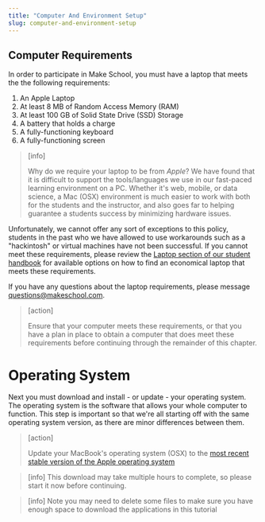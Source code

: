 ```yaml
---
title: "Computer And Environment Setup"
slug: computer-and-environment-setup
---
```


## Computer Requirements

In order to participate in Make School, you must have a laptop that meets the the following requirements:

1. An Apple Laptop
1. At least 8 MB of Random Access Memory (RAM)
1. At least 100 GB of Solid State Drive (SSD) Storage
1. A battery that holds a charge
1. A fully-functioning keyboard
1. A fully-functioning screen

> [info]
>
> Why do we require your laptop to be from _Apple_? We have found that it is difficult to support the tools/languages we use in our fast-paced learning environment on a PC. Whether it's web, mobile, or data science, a Mac (OSX) environment is much easier to work with both for the students and the instructor, and also goes far to helping guarantee a students success by minimizing hardware issues.

Unfortunately, we cannot offer any sort of exceptions to this policy, students in the past who we have allowed to use workarounds such as a "hackintosh" or virtual machines have not been successful. If you cannot meet these requirements, please review the [Laptop section of our student handbook](https://docs.google.com/document/d/1a1i2jwXqx__URpWvUf8z8E9iwcdJ05QsPnbjs7Z83Us/preview#heading=h.p5a6appfat36) for available options on how to find an economical laptop that meets these requirements.

If you have any questions about the laptop requirements, please message [questions@makeschool.com](mailto:questions@makeschool.com).

> [action]
>
> Ensure that your computer meets these requirements, or that you have a plan in place to obtain a computer that does meet these requirements before continuing through the remainder of this chapter.

# Operating System

Next you must download and install - or update - your operating system. The operating system is the software that allows your whole computer to function. This step is important so that we're all starting off with the same operating system version, as there are minor differences between them.

> [action]
>
>
> Update your MacBook's operating system (OSX) to the [most recent stable version of the Apple operating system](https://www.apple.com/macos/how-to-upgrade/)

<!-- -->

> [info]
This download may take multiple hours to complete, so please start it now before continuing. 

> [info]
Note you may need to delete some files to make sure you have enough space to download the applications in this tutorial


